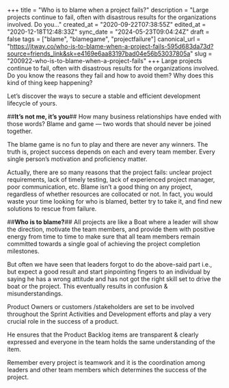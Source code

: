 +++
title = "Who is to blame when a project fails?"
description = "Large projects continue to fail, often with disastrous results for the organizations involved. Do you..."
created_at = "2020-09-22T07:38:55Z"
edited_at = "2020-12-18T12:48:33Z"
sync_date = "2024-05-23T09:04:24Z"
draft = false
tags = ["blame", "blamegame", "projectfailure"]
canonical_url = "https://jtway.co/who-is-to-blame-when-a-project-fails-595d683da73d?source=friends_link&sk=e4169e6aa83197bad04e56b53037805a"
slug = "200922-who-is-to-blame-when-a-project-fails"
+++
Large projects continue to fail, often with disastrous results for the organizations involved. Do you know the reasons they fail and how to avoid them? Why does this kind of thing keep happening?

Let’s discover the ways to secure a stable and efficient development lifecycle of yours.

##**It’s not me, it’s you**##
How many business relationships have ended with those words? Blame and game — two words that should never be joined together.

The blame game is no fun to play and there are never any winners. The truth is, project success depends on each and every team member. Every single person’s motivation and proficiency matter.

Actually, there are so many reasons that the project fails: unclear project requirements, lack of timely testing, lack of experienced project manager, poor communication, etc. Blame isn’t a good thing on any project, regardless of whether resources are collocated or not. In fact, you would waste your time looking for who is blamed, better try to take it, and find new solutions to rescue from failure.

##**Who is to blame?**##
All projects are like a Boat where a leader will show the direction, motivate the team members, and provide them with positive energy from time to time to make sure that all team members remain committed towards a single goal of achieving the project completion milestones.

But often we have seen that leaders forgot to do the above-said part i.e., but expect a good result and start pinpointing fingers to an individual by saying he has a wrong attitude and has not got the right skill set to drive the boat or the project. This eventually results in confusion & misunderstandings.

Product Owners or customers /stakeholders are set to be involved throughout the Sprint Activities and Development efforts and play a very crucial role in the success of a product.

He ensures that the Product Backlog items are transparent & clearly expressed and everyone in the team holds the same understanding of the item.

Remember every project is teamwork and it is the coordination among leaders and other team members which determines the success of the project.